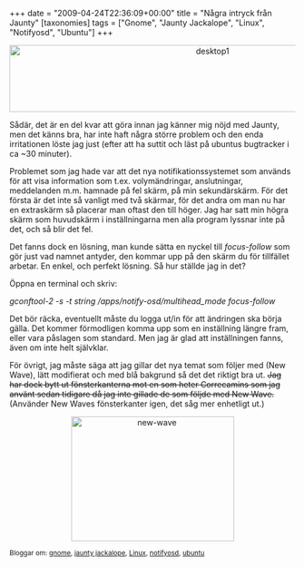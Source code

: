 +++
date = "2009-04-24T22:36:09+00:00"
title = "Några intryck från Jaunty"
[taxonomies]
tags = ["Gnome", "Jaunty Jackalope", "Linux", "Notifyosd", "Ubuntu"]
+++

<p style="text-align: center;">
  <a href="/images/2009/04/desktop1.png"></a><a href="http://cdn.junkpile.se/2009/04/desktop1.png"><img class="aligncenter size-full wp-image-110" title="desktop1" src="http://cdn.junkpile.se/2009/04/desktop1.png" alt="desktop1" width="700" height="118" /></a>
</p>

Sådär, det är en del kvar att göra innan jag känner mig nöjd med Jaunty, men det känns bra, har inte haft några större problem och den enda irritationen löste jag just (efter att ha suttit och läst på ubuntus bugtracker i ca ~30 minuter).

Problemet som jag hade var att det nya notifikationssystemet som används för att visa information som t.ex. volymändringar, anslutningar, meddelanden m.m. hamnade på fel skärm, på min sekundärskärm. För det första är det inte så vanligt med två skärmar, för det andra om man nu har en extraskärm så placerar man oftast den till höger. Jag har satt min högra skärm som huvudskärm i inställningarna men alla program lyssnar inte på det, och så blir det fel.

Det fanns dock en lösning, man kunde sätta en nyckel till *focus-follow* som gör just vad namnet antyder, den kommar upp på den skärm du för tillfället arbetar. En enkel, och perfekt lösning. Så hur ställde jag in det?

Öppna en terminal och skriv:

*gconftool-2 -s -t string /apps/notify-osd/multihead_mode focus-follow*

Det bör räcka, eventuellt måste du logga ut/in för att ändringen ska börja gälla. Det kommer förmodligen komma upp som en inställning längre fram, eller vara påslagen som standard. Men jag är glad att inställningen fanns, även om inte helt självklar.

<p style="text-align: left;">
  För övrigt, jag måste säga att jag gillar det nya temat som följer med (New Wave), lätt modifierat och med blå bakgrund så det det riktigt bra ut. <span style="text-decoration: line-through;">Jag har dock bytt ut fönsterkanterna mot en som heter Correcamins som jag använt sedan tidigare då jag inte gillade de som följde med New Wave.</span> (Använder New Waves fönsterkanter igen, det såg mer enhetligt ut.)<span style="text-decoration: line-through;"><br /> </span>
</p>

<p style="text-align: center;">
  <a href="/images/2009/04/new-wave.png"><img class="aligncenter size-full wp-image-109" title="new-wave" src="http://cdn.junkpile.se/2009/04/new-wave.png" alt="new-wave" width="287" height="220" /></a>
</p>

<small> <p class='technorati-tags'>
  Bloggar om: <a class='technorati-link' href='http://bloggar.se/om/gnome' rel='tag' target='_self'>gnome</a>, <a class='technorati-link' href='http://bloggar.se/om/jaunty+jackalope' rel='tag' target='_self'>jaunty jackalope</a>, <a class='technorati-link' href='http://bloggar.se/om/Linux' rel='tag' target='_self'>Linux</a>, <a class='technorati-link' href='http://bloggar.se/om/notifyosd' rel='tag' target='_self'>notifyosd</a>, <a class='technorati-link' href='http://bloggar.se/om/ubuntu' rel='tag' target='_self'>ubuntu</a>
</p></small>
